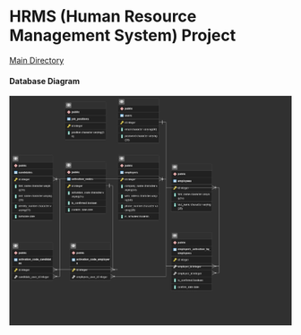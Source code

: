 # HRMS (Human Resource Management System) Project

<a href="https://github.com/emrepelvan/hrmsProject/tree/master/hrms/src/main/java/kodlamaio/hrms">Main Directory </a>


#### Database Diagram
<p align="center"><img src="hrms/hrms_database_diagrams.png"></p>
